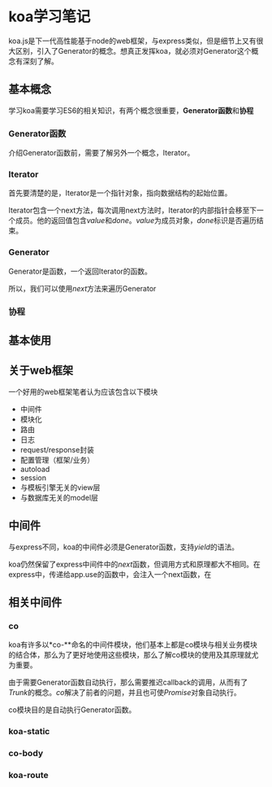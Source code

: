 # koa学习笔记

koa.js是下一代高性能基于node的web框架，与express类似，但是细节上又有很大区别，引入了Generator的概念。想真正发挥koa，就必须对Generator这个概念有深刻了解。

## 基本概念

学习koa需要学习ES6的相关知识，有两个概念很重要，**Generator函数**和**协程**

### Generator函数

介绍Generator函数前，需要了解另外一个概念，Iterator。

### Iterator

首先要清楚的是，Iterator是一个指针对象，指向数据结构的起始位置。

Iterator包含一个next方法，每次调用next方法时，Iterator的内部指针会移至下一个成员。他的返回值包含*value*和*done*。*value*为成员对象，*done*标识是否遍历结束。

### Generator

Generator是函数，一个返回Iterator的函数。

所以，我们可以使用*next*方法来遍历Generator


### 协程

## 基本使用

## 关于web框架

一个好用的web框架笔者认为应该包含以下模块

- 中间件
- 模块化
- 路由
- 日志
- request/response封装
- 配置管理（框架/业务）
- autoload
- session
- 与模板引擎无关的view层
- 与数据库无关的model层

## 中间件

与express不同，koa的中间件必须是Generator函数，支持*yield*的语法。

koa仍然保留了express中间件中的*next*函数，但调用方式和原理都大不相同。在express中，传递给app.use的函数中，会注入一个next函数，在


## 相关中间件

### co

koa有许多以*co-\**命名的中间件模块，他们基本上都是co模块与相关业务模块的结合体，那么为了更好地使用这些模块，那么了解co模块的使用及其原理就尤为重要。

由于需要Generator函数自动执行，那么需要推迟callback的调用，从而有了*Trunk*的概念。*co*解决了前者的问题，并且也可使*Promise*对象自动执行。

co模块目的是自动执行Generator函数。

### koa-static


### co-body



### koa-route





